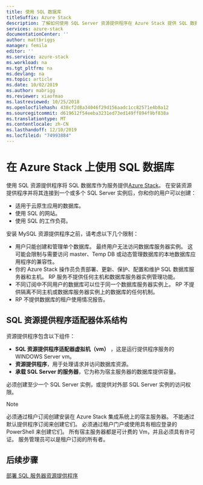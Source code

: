 ```yaml
---
title: 使用 SQL 数据库
titleSuffix: Azure Stack
description: 了解如何使用 SQL Server 资源提供程序在 Azure Stack 提供 SQL 数据库即服务。
services: azure-stack
documentationCenter: ''
author: mattbriggs
manager: femila
editor: ''
ms.service: azure-stack
ms.workload: na
ms.tgt_pltfrm: na
ms.devlang: na
ms.topic: article
ms.date: 10/02/2019
ms.author: mabrigg
ms.reviewer: xiaofmao
ms.lastreviewed: 10/25/2018
ms.openlocfilehash: 438cf2d8a34046f29d156aadc1cc82571e4b8a12
ms.sourcegitcommit: d619612f54eeba3231ed73ed149ff894f9bf838a
ms.translationtype: MT
ms.contentlocale: zh-CN
ms.lasthandoff: 12/10/2019
ms.locfileid: "74993884"
---
```

# <a name="use-sql-databases-on-azure-stack"></a>在 Azure Stack 上使用 SQL 数据库

使用 SQL 资源提供程序将 SQL 数据库作为服务提供[Azure Stack](azure-stack-overview.md)。 在安装资源提供程序并将其连接到一个或多个 SQL Server 实例后，你和你的用户可以创建：

- 适用于云原生应用的数据库。
- 使用 SQL 的网站。
- 使用 SQL 的工作负荷。

安装 MySQL 资源提供程序之前，请考虑以下几个限制：

- 用户只能创建和管理单个数据库。 最终用户无法访问数据库服务器实例。 这可能会限制与需要访问 master、Temp DB 或动态管理数据库的本地数据库应用程序的兼容性。
- 你的 Azure Stack 操作员负责部署、更新、保护、配置和维护 SQL 数据库服务器和主机。 RP 服务不提供任何主机和数据库服务器实例管理功能。 
- 不同订阅中不同用户的数据库可以位于同一个数据库服务器实例上。 RP 不提供隔离不同主机或数据库服务器实例上的数据库的任何机制。
- RP 不提供数据库的租户使用情况报告。

## <a name="sql-resource-provider-adapter-architecture"></a>SQL 资源提供程序适配器体系结构

资源提供程序包含以下组件：

- **SQL 资源提供程序适配器虚拟机（vm）** ，这是运行提供程序服务的 WINDOWS Server vm。
- **资源提供程序**，用于处理请求并访问数据库资源。
- **承载 SQL Server 的服务器**，它为称为宿主服务器的数据库提供容量。

必须创建至少一个 SQL Server 实例，或提供对外部 SQL Server 实例的访问权限。

> [!NOTE]
> 必须通过租户订阅创建安装在 Azure Stack 集成系统上的宿主服务器。 不能通过默认提供程序订阅来创建它们。 必须通过租户门户或使用具有相应登录的 PowerShell 来创建它们。 所有宿主服务器都是可计费的 Vm，并且必须具有许可证。 服务管理员可以是租户订阅的所有者。

## <a name="next-steps"></a>后续步骤

[部署 SQL 服务器资源提供程序](azure-stack-sql-resource-provider-deploy.md)
